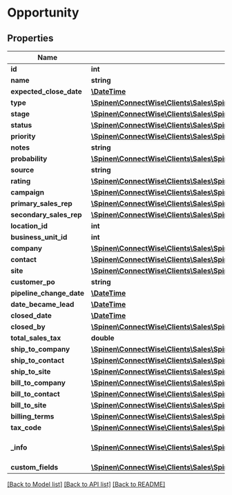 # Opportunity

## Properties
Name | Type | Description | Notes
------------ | ------------- | ------------- | -------------
**id** | **int** |  | [optional] 
**name** | **string** |  | 
**expected_close_date** | [**\DateTime**](\DateTime.md) |  | [optional] 
**type** | [**\Spinen\ConnectWise\Clients\Sales\Spinen\ConnectWise\Clients\Sales\Model\OpportunityTypeReference**](OpportunityTypeReference.md) |  | [optional] 
**stage** | [**\Spinen\ConnectWise\Clients\Sales\Spinen\ConnectWise\Clients\Sales\Model\OpportunityStageReference**](OpportunityStageReference.md) |  | [optional] 
**status** | [**\Spinen\ConnectWise\Clients\Sales\Spinen\ConnectWise\Clients\Sales\Model\OpportunityStatusReference**](OpportunityStatusReference.md) |  | [optional] 
**priority** | [**\Spinen\ConnectWise\Clients\Sales\Spinen\ConnectWise\Clients\Sales\Model\OpportunityPriorityReference**](OpportunityPriorityReference.md) |  | [optional] 
**notes** | **string** |  | [optional] 
**probability** | [**\Spinen\ConnectWise\Clients\Sales\Spinen\ConnectWise\Clients\Sales\Model\OpportunityProbabilityReference**](OpportunityProbabilityReference.md) |  | [optional] 
**source** | **string** |  | [optional] 
**rating** | [**\Spinen\ConnectWise\Clients\Sales\Spinen\ConnectWise\Clients\Sales\Model\OpportunityRatingReference**](OpportunityRatingReference.md) |  | [optional] 
**campaign** | [**\Spinen\ConnectWise\Clients\Sales\Spinen\ConnectWise\Clients\Sales\Model\CampaignReference**](CampaignReference.md) |  | [optional] 
**primary_sales_rep** | [**\Spinen\ConnectWise\Clients\Sales\Spinen\ConnectWise\Clients\Sales\Model\MemberReference**](MemberReference.md) |  | 
**secondary_sales_rep** | [**\Spinen\ConnectWise\Clients\Sales\Spinen\ConnectWise\Clients\Sales\Model\MemberReference**](MemberReference.md) |  | [optional] 
**location_id** | **int** |  | [optional] 
**business_unit_id** | **int** |  | [optional] 
**company** | [**\Spinen\ConnectWise\Clients\Sales\Spinen\ConnectWise\Clients\Sales\Model\CompanyReference**](CompanyReference.md) |  | 
**contact** | [**\Spinen\ConnectWise\Clients\Sales\Spinen\ConnectWise\Clients\Sales\Model\ContactReference**](ContactReference.md) |  | 
**site** | [**\Spinen\ConnectWise\Clients\Sales\Spinen\ConnectWise\Clients\Sales\Model\SiteReference**](SiteReference.md) |  | 
**customer_po** | **string** |  | [optional] 
**pipeline_change_date** | [**\DateTime**](\DateTime.md) |  | [optional] 
**date_became_lead** | [**\DateTime**](\DateTime.md) |  | [optional] 
**closed_date** | [**\DateTime**](\DateTime.md) |  | [optional] 
**closed_by** | [**\Spinen\ConnectWise\Clients\Sales\Spinen\ConnectWise\Clients\Sales\Model\MemberReference**](MemberReference.md) |  | [optional] 
**total_sales_tax** | **double** |  | [optional] 
**ship_to_company** | [**\Spinen\ConnectWise\Clients\Sales\Spinen\ConnectWise\Clients\Sales\Model\CompanyReference**](CompanyReference.md) |  | [optional] 
**ship_to_contact** | [**\Spinen\ConnectWise\Clients\Sales\Spinen\ConnectWise\Clients\Sales\Model\ContactReference**](ContactReference.md) |  | [optional] 
**ship_to_site** | [**\Spinen\ConnectWise\Clients\Sales\Spinen\ConnectWise\Clients\Sales\Model\SiteReference**](SiteReference.md) |  | [optional] 
**bill_to_company** | [**\Spinen\ConnectWise\Clients\Sales\Spinen\ConnectWise\Clients\Sales\Model\CompanyReference**](CompanyReference.md) |  | [optional] 
**bill_to_contact** | [**\Spinen\ConnectWise\Clients\Sales\Spinen\ConnectWise\Clients\Sales\Model\ContactReference**](ContactReference.md) |  | [optional] 
**bill_to_site** | [**\Spinen\ConnectWise\Clients\Sales\Spinen\ConnectWise\Clients\Sales\Model\SiteReference**](SiteReference.md) |  | [optional] 
**billing_terms** | [**\Spinen\ConnectWise\Clients\Sales\Spinen\ConnectWise\Clients\Sales\Model\BillingTermsReference**](BillingTermsReference.md) |  | [optional] 
**tax_code** | [**\Spinen\ConnectWise\Clients\Sales\Spinen\ConnectWise\Clients\Sales\Model\TaxCodeReference**](TaxCodeReference.md) |  | [optional] 
**_info** | [**\Spinen\ConnectWise\Clients\Sales\Spinen\ConnectWise\Clients\Sales\Model\Metadata**](Metadata.md) | Metadata of the entity | [optional] 
**custom_fields** | [**\Spinen\ConnectWise\Clients\Sales\Spinen\ConnectWise\Clients\Sales\Model\CustomFieldValue[]**](CustomFieldValue.md) |  | [optional] 

[[Back to Model list]](../README.md#documentation-for-models) [[Back to API list]](../README.md#documentation-for-api-endpoints) [[Back to README]](../README.md)


